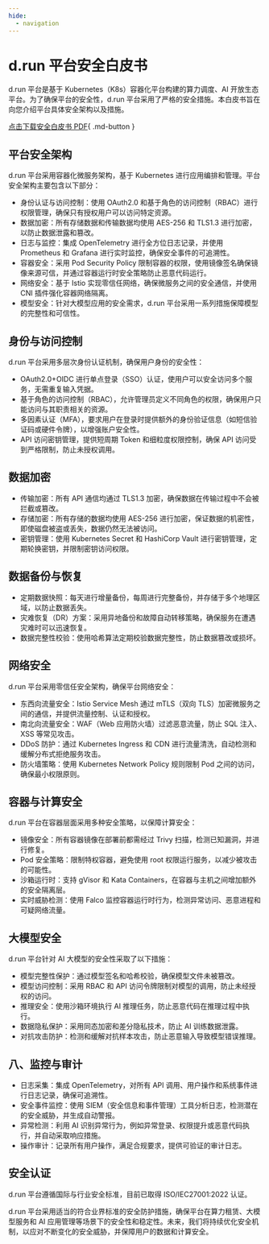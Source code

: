 ```yaml
---
hide:
  - navigation
---
```


# d.run 平台安全白皮书

d.run 平台是基于 Kubernetes（K8s）容器化平台构建的算力调度、AI 开放生态平台。为了确保平台的安全性，d.run 平台采用了严格的安全措施。本白皮书旨在向您介绍平台具体安全架构以及措施。

[点击下载安全白皮书 PDF](./attach/security.pdf){ .md-button }

## 平台安全架构

d.run 平台采用容器化微服务架构，基于 Kubernetes 进行应用编排和管理。平台安全架构主要包含以下部分：

- 身份认证与访问控制：使用 OAuth2.0 和基于角色的访问控制（RBAC）进行权限管理，确保只有授权用户可以访问特定资源。
- 数据加密：所有存储数据和传输数据均使用 AES-256 和 TLS1.3 进行加密，以防止数据泄露和篡改。
- 日志与监控：集成 OpenTelemetry 进行全方位日志记录，并使用 Prometheus 和 Grafana 进行实时监控，确保安全事件的可追溯性。
- 容器安全：采用 Pod Security Policy 限制容器的权限，使用镜像签名确保镜像来源可信，并通过容器运行时安全策略防止恶意代码运行。
- 网络安全：基于 Istio 实现零信任网络，确保微服务之间的安全通信，并使用 CNI 插件强化容器网络隔离。
- 模型安全：针对大模型应用的安全需求，d.run 平台采用一系列措施保障模型的完整性和可信性。

## 身份与访问控制

d.run 平台采用多层次身份认证机制，确保用户身份的安全性：

- OAuth2.0+OIDC 进行单点登录（SSO）认证，使用户可以安全访问多个服务，无需重复输入凭据。
- 基于角色的访问控制（RBAC），允许管理员定义不同角色的权限，确保用户只能访问与其职责相关的资源。
- 多因素认证（MFA），要求用户在登录时提供额外的身份验证信息（如短信验证码或硬件令牌），以增强账户安全性。
- API 访问密钥管理，提供短周期 Token 和细粒度权限控制，确保 API 访问受到严格限制，防止未授权调用。

## 数据加密

- 传输加密：所有 API 通信均通过 TLS1.3 加密，确保数据在传输过程中不会被拦截或篡改。
- 存储加密：所有存储的数据均使用 AES-256 进行加密，保证数据的机密性，即使磁盘被盗或丢失，数据仍然无法被访问。
- 密钥管理：使用 Kubernetes Secret 和 HashiCorp Vault 进行密钥管理，定期轮换密钥，并限制密钥访问权限。

## 数据备份与恢复

- 定期数据快照：每天进行增量备份，每周进行完整备份，并存储于多个地理区域，以防止数据丢失。
- 灾难恢复（DR）方案：采用异地备份和故障自动转移策略，确保服务在遭遇灾难时可以迅速恢复。
- 数据完整性校验：使用哈希算法定期校验数据完整性，防止数据篡改或损坏。

## 网络安全

d.run 平台采用零信任安全架构，确保平台网络安全：

- 东西向流量安全：Istio Service Mesh 通过 mTLS（双向 TLS）加密微服务之间的通信，并提供流量控制、认证和授权。
- 南北向流量安全：WAF（Web 应用防火墙）过滤恶意流量，防止 SQL 注入、XSS 等常见攻击。
- DDoS 防护：通过 Kubernetes Ingress 和 CDN 进行流量清洗，自动检测和缓解分布式拒绝服务攻击。
- 防火墙策略：使用 Kubernetes Network Policy 规则限制 Pod 之间的访问，确保最小权限原则。

## 容器与计算安全

d.run 平台在容器层面采用多种安全策略，以保障计算安全：

- 镜像安全：所有容器镜像在部署前都需经过 Trivy 扫描，检测已知漏洞，并进行修复。
- Pod 安全策略：限制特权容器，避免使用 root 权限运行服务，以减少被攻击的可能性。
- 沙箱运行时：支持 gVisor 和 Kata Containers，在容器与主机之间增加额外的安全隔离层。
- 实时威胁检测：使用 Falco 监控容器运行时行为，检测异常访问、恶意进程和可疑网络流量。

## 大模型安全

d.run 平台针对 AI 大模型的安全性采取了以下措施：

- 模型完整性保护：通过模型签名和哈希校验，确保模型文件未被篡改。
- 模型访问控制：采用 RBAC 和 API 访问令牌限制对模型的调用，防止未经授权的访问。
- 推理安全：使用沙箱环境执行 AI 推理任务，防止恶意代码在推理过程中执行。
- 数据隐私保护：采用同态加密和差分隐私技术，防止 AI 训练数据泄露。
- 对抗攻击防护：检测和缓解对抗样本攻击，防止恶意输入导致模型错误推理。

## 八、监控与审计

- 日志采集：集成 OpenTelemetry，对所有 API 调用、用户操作和系统事件进行日志记录，确保可追溯性。
- 安全事件监控：使用 SIEM（安全信息和事件管理）工具分析日志，检测潜在的安全威胁，并生成自动警报。
- 异常检测：利用 AI 识别异常行为，例如异常登录、权限提升或恶意代码执行，并自动采取响应措施。
- 操作审计：记录所有用户操作，满足合规要求，提供可验证的审计日志。

## 安全认证

d.run 平台遵循国际与行业安全标准，目前已取得 ISO/IEC27001:2022 认证。

d.run 平台采用适当的符合业界标准的安全防护措施，确保平台在算力租赁、大模型服务和 AI 应用管理等场景下的安全性和稳定性。未来，我们将持续优化安全机制，以应对不断变化的安全威胁，并保障用户的数据和计算安全。
